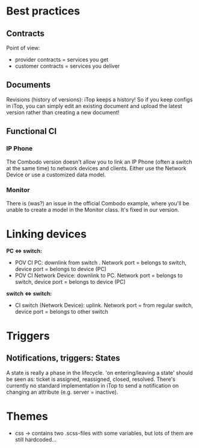 
# Best practices


## Contracts

Point of view:
* provider contracts = services you get
* customer contracts = services you deliver



## Documents

Revisions (history of versions):
iTop keeps a history! So if you keep configs in iTop, you can simply edit an existing document and upload the latest version rather than creating a new document! 




## Functional CI

### IP Phone
The Combodo version doesn't allow you to link an IP Phone (often a switch at the same time) to network devices and clients. Either use the Network Device or use a customized data model.

### Monitor
There is (was?) an issue in the official Combodo example, where you'll be unable to create a model in the Monitor class. It's fixed in our version.


# Linking devices

**PC <=> switch:**
* POV CI PC: downlink from switch . Network port = belongs to switch, device port = belongs to device (PC)
* POV CI Network Device: downlink to PC. Network port = belongs to switch, device port = belongs to device (PC)

**switch <=> switch:**
* CI switch (Network Device): uplink. Network port = from regular switch, device port = belongs to other switch



# Triggers
## Notifications, triggers: States
A state is really a phase in the lifecycle. 'on entering/leaving a state' should be seen as: ticket is assigned, reassigned, closed, resolved. There's currently no standard implementation in iTop to send a notification on changing an attribute (e.g. server = inactive).


# Themes
* css -> contains two .scss-files with some variables, but lots of them are still hardcoded...
